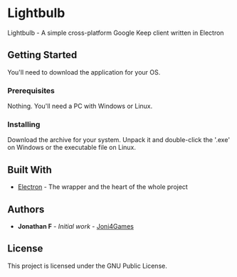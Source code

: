 # Lightbulb
Lightbulb - A simple cross-platform Google Keep client written in Electron

## Getting Started

You'll need to download the application for your OS.

### Prerequisites

Nothing. You'll need a PC with Windows or Linux.


### Installing

Download the archive for your system. Unpack it and double-click the '.exe' on Windows or the executable file on Linux.


## Built With

* [Electron](https://electron.atom.io/) - The wrapper and the heart of the whole project


## Authors

* **Jonathan F** - *Initial work* - [Joni4Games](https://github.com/Joni4Games)

## License

This project is licensed under the GNU Public License.